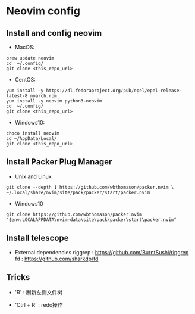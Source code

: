# Neovim config

## Install and config neovim
- MacOS:
 ```
 brew update neovim
 cd  ~/.config/
 git clone <this_repo_url>
 ```
 
- CentOS:
 ```
 yum install -y https://dl.fedoraproject.org/pub/epel/epel-release-latest-8.noarch.rpm
 yum install -y neovim python3-neovim
 cd  ~/.config/
 git clone <this_repo_url>
 ```

- Windows10:
```
choco install neovim
cd ~/AppData/Local/
git clone <this_repo_url>
```

## Install Packer Plug Manager
- Unix and Linux
 ```
 git clone --depth 1 https://github.com/wbthomason/packer.nvim \ 
 ~/.local/share/nvim/site/pack/packer/start/packer.nvim
 ```

- Windows10
```
git clone https://github.com/wbthomason/packer.nvim "$env:LOCALAPPDATA\nvim-data\site\pack\packer\start\packer.nvim"
```  

## Install telescope
 - External dependencies
    riggrep : https://github.com/BurntSushi/ripgrep
    fd      : https://github.com/sharkdp/fd

## Tricks
- 'R' : 刷新左侧文件树

- 'Ctrl + R' : redo操作

